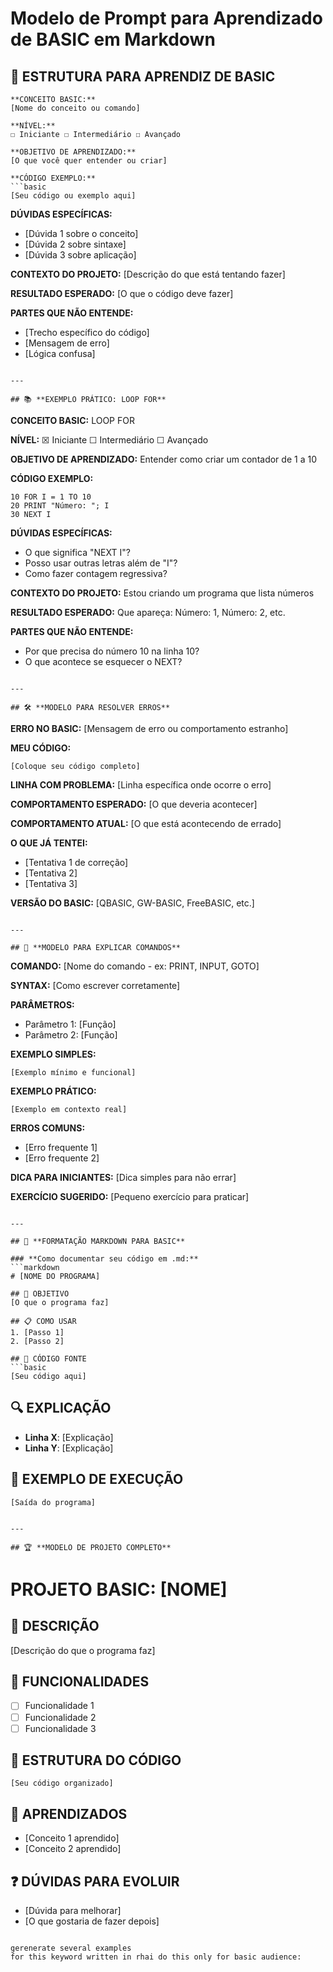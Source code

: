 # Modelo de Prompt para Aprendizado de BASIC em Markdown

## 🎯 **ESTRUTURA PARA APRENDIZ DE BASIC**

```
**CONCEITO BASIC:**
[Nome do conceito ou comando]

**NÍVEL:**
☐ Iniciante ☐ Intermediário ☐ Avançado

**OBJETIVO DE APRENDIZADO:**
[O que você quer entender ou criar]

**CÓDIGO EXEMPLO:**
```basic
[Seu código ou exemplo aqui]
```

**DÚVIDAS ESPECÍFICAS:**
- [Dúvida 1 sobre o conceito]
- [Dúvida 2 sobre sintaxe]
- [Dúvida 3 sobre aplicação]

**CONTEXTO DO PROJETO:**
[Descrição do que está tentando fazer]

**RESULTADO ESPERADO:**
[O que o código deve fazer]

**PARTES QUE NÃO ENTENDE:**
- [Trecho específico do código]
- [Mensagem de erro]
- [Lógica confusa]
```

---

## 📚 **EXEMPLO PRÁTICO: LOOP FOR**

```
**CONCEITO BASIC:**
LOOP FOR

**NÍVEL:**
☒ Iniciante ☐ Intermediário ☐ Avançado

**OBJETIVO DE APRENDIZADO:**
Entender como criar um contador de 1 a 10

**CÓDIGO EXEMPLO:**
```basic
10 FOR I = 1 TO 10
20 PRINT "Número: "; I
30 NEXT I
```

**DÚVIDAS ESPECÍFICAS:**
- O que significa "NEXT I"?
- Posso usar outras letras além de "I"?
- Como fazer contagem regressiva?

**CONTEXTO DO PROJETO:**
Estou criando um programa que lista números

**RESULTADO ESPERADO:**
Que apareça: Número: 1, Número: 2, etc.

**PARTES QUE NÃO ENTENDE:**
- Por que precisa do número 10 na linha 10?
- O que acontece se esquecer o NEXT?
```

---

## 🛠️ **MODELO PARA RESOLVER ERROS**

```
**ERRO NO BASIC:**
[Mensagem de erro ou comportamento estranho]

**MEU CÓDIGO:**
```basic
[Coloque seu código completo]
```

**LINHA COM PROBLEMA:**
[Linha específica onde ocorre o erro]

**COMPORTAMENTO ESPERADO:**
[O que deveria acontecer]

**COMPORTAMENTO ATUAL:**
[O que está acontecendo de errado]

**O QUE JÁ TENTEI:**
- [Tentativa 1 de correção]
- [Tentativa 2]
- [Tentativa 3]

**VERSÃO DO BASIC:**
[QBASIC, GW-BASIC, FreeBASIC, etc.]
```

---

## 📖 **MODELO PARA EXPLICAR COMANDOS**

```
**COMANDO:**
[Nome do comando - ex: PRINT, INPUT, GOTO]

**SYNTAX:**
[Como escrever corretamente]

**PARÂMETROS:**
- Parâmetro 1: [Função]
- Parâmetro 2: [Função]

**EXEMPLO SIMPLES:**
```basic
[Exemplo mínimo e funcional]
```

**EXEMPLO PRÁTICO:**
```basic
[Exemplo em contexto real]
```

**ERROS COMUNS:**
- [Erro frequente 1]
- [Erro frequente 2]

**DICA PARA INICIANTES:**
[Dica simples para não errar]

**EXERCÍCIO SUGERIDO:**
[Pequeno exercício para praticar]
```

---

## 🎨 **FORMATAÇÃO MARKDOWN PARA BASIC**

### **Como documentar seu código em .md:**
```markdown
# [NOME DO PROGRAMA]

## 🎯 OBJETIVO
[O que o programa faz]

## 📋 COMO USAR
1. [Passo 1]
2. [Passo 2]

## 🧩 CÓDIGO FONTE
```basic
[Seu código aqui]
```

## 🔍 EXPLICAÇÃO
- **Linha X**: [Explicação]
- **Linha Y**: [Explicação]

## 🚀 EXEMPLO DE EXECUÇÃO
```
[Saída do programa]
```
```

---

## 🏆 **MODELO DE PROJETO COMPLETO**

```
# PROJETO BASIC: [NOME]

## 📝 DESCRIÇÃO
[Descrição do que o programa faz]

## 🎨 FUNCIONALIDADES
- [ ] Funcionalidade 1
- [ ] Funcionalidade 2
- [ ] Funcionalidade 3

## 🧩 ESTRUTURA DO CÓDIGO
```basic
[Seu código organizado]
```

## 🎯 APRENDIZADOS
- [Conceito 1 aprendido]
- [Conceito 2 aprendido]

## ❓ DÚVIDAS PARA EVOLUIR
- [Dúvida para melhorar]
- [O que gostaria de fazer depois]
```

gerenerate several examples
for this keyword written in rhai do this only for basic audience:
